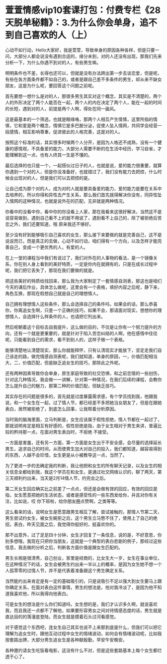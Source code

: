 # 萱萱情感vip10套课打包：付费专栏《28天脱单秘籍》：3.为什么你会单身，追不到自己喜欢的人（上）

心动不如行动，Hello大家好，我是萱萱，导致单身的原因各种各样，但是只要一问，大部分人都会说没有遇到合适的，缘分未到，对的人还没有出现，那我们先来分析一下，为什么你遇不到对的人，有些男生嘛。

明明条件也不差，长得也还可以，但就是没有办法跨出第一步去谈恋爱，但是呢，有些在各方面条件都不如自己的，或者是跟自己差不多条件的男生，却从来不缺女朋友，这是为什么呢，要回答这个问题之前呢。

首先要想一想什么是对的人，那很多男生其实对这个概念，其实是不清楚的，两个人的外形决定了两个人能否在一起，两个人的内在决定了两个人，能在一起的时间的长短，遇到对的人，前提是两个人啊，得处在同一画风。

这是最基本的一个筛选，也就是眼缘咯，那两个人相互产生情愫，这里所指的情愫，它和爱是两个概念，情愫它是多巴胺分泌，促使人坠入情网，共同学会经营一段感情，相互影响尊重，促进彼此的人格完善，这是对的人。

按照这个标准的话，其实很多时候两个人分开，是因为人格还不成熟，没有一个健康的感情观，不具备爱的能力，大部分人需要不断的在生活中经历，学习自省，才能理解到这一点，也有人终其一生是不懂的。

最后选择的也只是一个，一起搭伙过日子的人，也就是说，爱的能力很重要，就算你遇到一个对的人，但是你没准备好，也就错过了，我们没有能力去把控，什么时候会出现对的人，但是我们可以去把控的是。

让自己成为那个对的人，成为对的人就是要具备爱的能力，爱的能力是要在关系中去培养的，所以你得和异性去产生关系，那么我们首先就得解决你没有，同异性坠入情网的这种情况，也就是说外在的匹配，无非就是两种情况。

你看中的没看中你，看中你的你没看上人家，那在我看来这很好解决，当然这不是说容易做到，遇到自己看不上的就不用说了，遇到看不上自己的，除了被拒绝后苦恋之外，我们还要知道，哦 原来我还不够好。

至少没有好到能够吸引自己喜欢的女生，那么接下来要做的就是完善自己，这不是说说而已，而是真正的去做，心动不如行动，咱们得有一个方向，以及怎样才能完善自己，变成一个更优秀的人，有爱的人。

在上一堂的课程当中我们有说过了，我们对外在的人事物的看法，是一个镜像关系，你在别人身上看到的美好特质，一定是你内在就拥有的，只是在成长过程中呢，我们把它丢失了，那现在我们要做的就是。

把这些美好的特质给找回来，那么我为大家制定了一套情感自测表，那这也是咱们今天的课后作业，具体怎么做呢，这里会有一个表格，填好内容之后呢，静下来，角色互换，那现在假想自己就是自己的理想情人。

自己拥有理想情人这些条件，那么会选择自己的条件吗，如果会的话，那么恭喜你，你离追女生啊，只差一个正确的技巧，如果不会，那请面对现实，想想你的理想情人，会选择什么样条件的人，也请把它列出来。

然后呢朝着这个目标去自我提升，这么做的目的，不仅是让你有一个努力提升的方向，还有一个就是更重要的，就是针对于陷入苦恋纠结的人啊，他在感情中往往呢，只能看到自己的需求，看不到别人的，这样子做一个表格。

能够清楚地认清楚现实，那么你就能释怀，只有认清现实才能放下，坚定走我们自己该走的路，做完情感自测表呢，我们就知道，单身的原因，一，价值匹配相当大，二，价值匹配，但是缺乏追女生的技巧，那除此之外呢。

还有两种因素导致你会单身，原生家庭导致的社交恐惧，和之前恋情的一些创伤，针对这几种情况，我会做一一讲解，针对第一种情况，在我们后续的课程，会教你怎么提升自己的魅力，那第二种的价值匹配，但缺乏技巧。

其实存在的问题是很多的，首先就是过度暴露需求感，有个学员找到我，他跟我说，和一个女生在一起，过了情人节，都已经差不多把她当女朋友了，但是在跟她表白，居然被拒绝了，到底怎么回事，让我帮着分析原因。

当时我的脑海里面，立马判断是，女生应该属于假性拒绝，情人节都在一起过了，那就说明肯定是相互有好感的，假性拒绝是指，由于女生相对于男生来讲，普遍比较的矜持那一点，在面对男生表白时，不拒绝 不接受。

一方面是害羞，还有另一方面，第一方面是女生出于不安全感，会尽量的选择延长男生，追求自己的时间，从而使男生加大对自己的投入，我们都知道，越容易得到的东西，人越不会珍惜，女生更是从小被教导这一点，当然了。

为了更进一步的去确定我的判断，我让他把和女生的所有聊天记录，以及女生的相关信息全都给到我，我这个学员在和女生，是通过社交网络认识的，聊了两天，第三天顺利约出来，当天是2月14情人节，约完会之后。

第二天女生回应确实比之前差了一点点，但还是会做有效的回应，有效的回应是指，女生愿意把她的生活状态，或者是感受性的一些东西发给你，并且对你有关注，比如说，哎 你下班啦，给你朋友圈点赞啊，之类等等。

这么看来的话，说明女生是愿意跟男生相互了解，尝试接触的，那情人节第二天，男生尝试约女生，被女生婉拒之后，这个男生立马憋不住了，使用上了自己的绝招，表白，昨天见面之后，我觉得你挺好的，挺喜欢你的。

那不出意外，过了足足四十分钟，女生才回复了一条信息，说的是，不好意思，你别多想哦，我现在只把你当朋友，这就是一个典型的表白悲剧的例子，那经过这些信息，我去做的分析之后，判断各方面价值是跟女生匹配的。

男生长相是很清秀，自己创业，家里是经商的，比女生大一岁，女生在事业单位，在这种情况下的话，女生会被男生约出来一半以上的概率，是因为女生她不想一个人孤零零的过情人节，并不是代表着准备跟这个男生确定关系。

当然能约出来肯定是有一定的基础吸引的，只是说吸引不足以强大到女生要马上跟你确定关系，在面对表白这件事情，男生的想法是，他对我冷淡了，是因为他不知道我喜欢他，所以我得向他表白。

可是女生的想法是什么你们知道吗，女生想的是，我们才认识多久啊，就说喜欢我，而且我还一点都不了解他，如果要形容男女之间对待情感态度的话，男生就是直达目的的落漫底登陆，而女生就是摸着石头过河看感觉。

对于感觉这个东西吧，连女生自己其实也说不上来那到底是什么，但我们可以把它理解为追女生时，跟他互动过程中女生的情绪波动，如何会有情绪波动呢，比如我按套路出牌，大部分男生追女生是各种献殷勤，早安午安晚安。

各种邀约请女生吃饭看电影，这没有什么不对，但是这些套路基本上每个女生都烂透于心了。